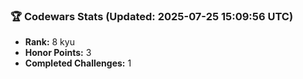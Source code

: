 ### 🏆 Codewars Stats (Updated: 2025-07-25 15:09:56 UTC)

- **Rank:** 8 kyu
- **Honor Points:** 3
- **Completed Challenges:** 1
